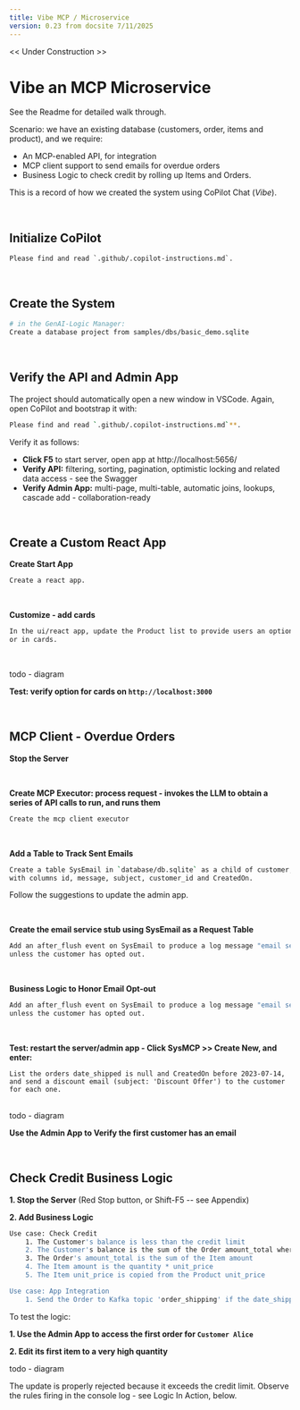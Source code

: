 ```yaml
---
title: Vibe MCP / Microservice
version: 0.23 from docsite 7/11/2025
---
```

<style>
  .md-typeset h1,
  .md-content__button {
    display: none;
  }
</style>

<< Under Construction >>

# Vibe an MCP Microservice

See the Readme for detailed walk through.

Scenario: we have an existing database (customers, order, items and product), and we require:

* An MCP-enabled API, for integration
* MCP client support to send emails for overdue orders
* Business Logic to check credit by rolling up Items and Orders.

This is a record of how we created the system using CoPilot Chat (*Vibe*).

<br>

## Initialize CoPilot

```
Please find and read `.github/.copilot-instructions.md`.
```

<br>

## Create the System

```bash title="Create a project from an existing database"
# in the GenAI-Logic Manager:
Create a database project from samples/dbs/basic_demo.sqlite
```

<br>

## Verify the API and Admin App

The project should automatically open a new window in VSCode.  Again, open CoPilot and bootstrap it with: <br>

```bash title="Initialize CoPilot"
Please find and read `.github/.copilot-instructions.md`**.
```

Verify it as follows:

* **Click F5** to start server, open app at http://localhost:5656/
* **Verify API:** filtering, sorting, pagination, optimistic locking and related data access - see the Swagger
* **Verify Admin App:** multi-page, multi-table, automatic joins, lookups, cascade add - collaboration-ready

<br>

## Create a Custom React App

**Create Start App**
```bash title="Create a custom react app"
Create a react app.
```

<br>

**Customize - add cards**
```txt title='Customize using Natural Language'
In the ui/react app, update the Product list to provide users an option to see results in a list,
or in cards.
```
<br>

todo - diagram 

**Test: verify option for cards on `http://localhost:3000`**

<br>

## MCP Client - Overdue Orders

**Stop the Server**

<br>

**Create MCP Executor: process request - invokes the LLM to obtain a series of API calls to run, and runs them**
``` bash title="Create an MCP Client Executor"
Create the mcp client executor
```
<br>

**Add a Table to Track Sent Emails**
``` bash title="Add a Table to Track Sent Emails"
Create a table SysEmail in `database/db.sqlite` as a child of customer, 
with columns id, message, subject, customer_id and CreatedOn.
```
Follow the suggestions to update the admin app.

<br>

**Create the email service stub using SysEmail as a Request Table**
``` bash title="Create the email service using SysEmail as a Request Table"
Add an after_flush event on SysEmail to produce a log message "email sent",
unless the customer has opted out.
```

<br>

**Business Logic to Honor Email Opt-out**
```bash title="Business Logic to Honor Email Opt-out"
Add an after_flush event on SysEmail to produce a log message "email sent",
unless the customer has opted out.
```

<br>

**Test: restart the server/admin app - Click SysMCP >> Create New, and enter:**
```text title="Test the MCP Client: Click SysMCP >> Create New, and enter"
List the orders date_shipped is null and CreatedOn before 2023-07-14, 
and send a discount email (subject: 'Discount Offer') to the customer for each one.
```

<br>
todo - diagram 

**Use the Admin App to Verify the first customer has an email**

<br>

## Check Credit Business Logic

**1. Stop the Server** (Red Stop button, or Shift-F5 -- see Appendix)

**2. Add Business Logic**

```bash title="Check Credit Logic (instead of 220 lines of code)"
Use case: Check Credit    
    1. The Customer's balance is less than the credit limit
    2. The Customer's balance is the sum of the Order amount_total where date_shipped is null
    3. The Order's amount_total is the sum of the Item amount
    4. The Item amount is the quantity * unit_price
    5. The Item unit_price is copied from the Product unit_price

Use case: App Integration
    1. Send the Order to Kafka topic 'order_shipping' if the date_shipped is not None.
```

To test the logic:

**1. Use the Admin App to access the first order for `Customer Alice`**

**2. Edit its first item to a very high quantity**

todo - diagram 

The update is properly rejected because it exceeds the credit limit.  Observe the rules firing in the console log - see Logic In Action, below.

<br>
